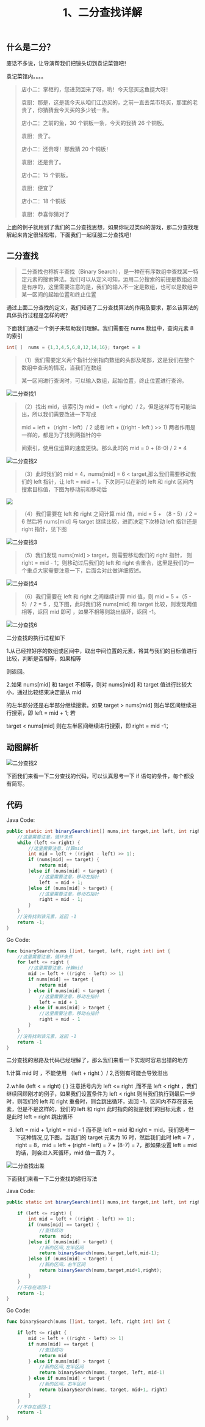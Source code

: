 ﻿---
lang: zh-CN
title: 1、二分查找详解
description: 一遍就懂
---


## 什么是二分？

废话不多说，让导演帮我们把镜头切到袁记菜馆吧！

袁记菜馆内。。。。

> 店小二：掌柜的，您进货回来了呀，哟！今天您买这鱼挺大呀！
>
> 袁厨：那是，这是我今天从咱们江边买的，之前一直去菜市场买，那里的老贵了，你猜猜我今天买的多少钱一条。
>
> 店小二：之前的鱼，30 个铜板一条，今天的我猜 26 个铜板。
>
> 袁厨：贵了。
>
> 店小二：还贵呀！那我猜 20 个铜板！
>
> 袁厨：还是贵了。
>
> 店小二：15 个铜板。
>
> 袁厨：便宜了
>
> 店小二：18 个铜板
>
> 袁厨：恭喜你猜对了

上面的例子就用到了我们的二分查找思想，如果你玩过类似的游戏，那二分查找理解起来肯定很轻松啦，下面我们一起征服二分查找吧！


## 二分查找

> 二分查找也称折半查找（Binary Search），是一种在有序数组中查找某一特定元素的搜索算法。我们可以从定义可知，运用二分搜索的前提是数组必须是有序的，这里需要注意的是，我们的输入不一定是数组，也可以是数组中某一区间的起始位置和终止位置

通过上面二分查找的定义，我们知道了二分查找算法的作用及要求，那么该算法的具体执行过程是怎样的呢？

下面我们通过一个例子来帮助我们理解。我们需要在 nums 数组中，查询元素 8 的索引

```java
int[ ]  nums = {1,3,4,5,6,8,12,14,16}; target = 8
```

> （1）我们需要定义两个指针分别指向数组的头部及尾部，这是我们在整个数组中查询的情况，当我们在数组
>
> 某一区间进行查询时，可以输入数组，起始位置，终止位置进行查询。

![二分查找1](https://chengxuchu-1301103198.cos.ap-beijing.myqcloud.com/Photo/202305071636235.png)

> （2）找出 mid，该索引为 mid =（left + right）/ 2，但是这样写有可能溢出，所以我们需要改进一下写成
>
> mid = left +（right - left）/ 2 或者 left + ((right - left ) >> 1) 两者作用是一样的，都是为了找到两指针的中
>
> 间索引，使用位运算的速度更快。那么此时的 mid = 0 + (8-0) / 2 = 4

![二分查找2](https://chengxuchu-1301103198.cos.ap-beijing.myqcloud.com/Photo/202305071636879.png)

> （3）此时我们的 mid = 4，nums[mid] = 6 < target,那么我们需要移动我们的 left 指针，让 left = mid + 1，下次则可以在新的 left 和 right 区间内搜索目标值，下图为移动前和移动后

![](https://chengxuchu-1301103198.cos.ap-beijing.myqcloud.com/Photo/202305071636018.png)

> （4）我们需要在 left 和 right 之间计算 mid 值，mid = 5 + （8 - 5）/ 2 = 6 然后将 nums[mid] 与 target 继续比较，进而决定下次移动 left 指针还是 right 指针，见下图

![二分查找3](https://chengxuchu-1301103198.cos.ap-beijing.myqcloud.com/Photo/202305071636693.png)

> （5）我们发现 nums[mid] > target，则需要移动我们的 right 指针， 则 right = mid - 1；则移动过后我们的 left 和 right 会重合，这里是我们的一个重点大家需要注意一下，后面会对此做详细叙述。

![二分查找4](https://chengxuchu-1301103198.cos.ap-beijing.myqcloud.com/Photo/202305071637088.png)

> （6）我们需要在 left 和 right 之间继续计算 mid 值，则 mid = 5 +（5 - 5）/ 2 = 5 ，见下图，此时我们将 nums[mid] 和 target 比较，则发现两值相等，返回 mid 即可 ，如果不相等则跳出循环，返回 -1。

![二分查找6](https://chengxuchu-1301103198.cos.ap-beijing.myqcloud.com/Photo/202305071637024.png)

二分查找的执行过程如下

1.从已经排好序的数组或区间中，取出中间位置的元素，将其与我们的目标值进行比较，判断是否相等，如果相等

则返回。

2.如果 nums[mid] 和 target 不相等，则对 nums[mid] 和 target 值进行比较大小，通过比较结果决定是从 mid

的左半部分还是右半部分继续搜索。如果 target > nums[mid] 则右半区间继续进行搜索，即 left = mid + 1; 若

target < nums[mid] 则在左半区间继续进行搜索，即 right = mid -1；

## 动图解析

![二分查找2](https://chengxuchu-1301103198.cos.ap-beijing.myqcloud.com/Photo/202305071637574.gif)

下面我们来看一下二分查找的代码，可以认真思考一下 if 语句的条件，每个都没有简写。

## 代码

Java Code:

```java
public static int binarySearch(int[] nums,int target,int left, int right) {
    //这里需要注意，循环条件
    while (left <= right) {
        //这里需要注意，计算mid
        int mid = left + ((right - left) >> 1);
        if (nums[mid] == target) {
            return mid;
        }else if (nums[mid] < target) {
            //这里需要注意，移动左指针
            left  = mid + 1;
        }else if (nums[mid] > target) {
            //这里需要注意，移动右指针
            right = mid - 1;
        }
    }
    //没有找到该元素，返回 -1
    return -1;
}
```

Go Code:

```go
func binarySearch(nums []int, target, left, right int) int {
	//这里需要注意，循环条件
	for left <= right {
		//这里需要注意，计算mid
		mid := left + ((right - left) >> 1)
		if nums[mid] == target {
			return mid
		} else if nums[mid] < target {
			//这里需要注意，移动左指针
			left = mid + 1
		} else if nums[mid] > target {
			//这里需要注意，移动右指针
			right = mid - 1
		}
	}
	//没有找到该元素，返回 -1
	return -1
}
```

二分查找的思路及代码已经理解了，那么我们来看一下实现时容易出错的地方

1.计算 mid 时 ，不能使用 （left + right ）/ 2,否则有可能会导致溢出

2.while (left < = right) { } 注意括号内为 left <= right ,而不是 left < right ，我们继续回顾刚才的例子，如果我们设置条件为 left < right 则当我们执行到最后一步时，则我们的 left 和 right 重叠时，则会跳出循环，返回 -1，区间内不存在该元素，但是不是这样的，我们的 left 和 right 此时指向的就是我们的目标元素 ，但是此时 left = right 跳出循环

3. left = mid + 1,right = mid - 1 而不是 left = mid 和 right = mid。我们思考一下这种情况,见下图，当我们的 target 元素为 16 时，然后我们此时 left = 7 ，right = 8，mid = left + (right - left) = 7 + (8-7) = 7，那如果设置 left = mid 的话，则会进入死循环，mid 值一直为 7 。

![二分查找出差](https://chengxuchu-1301103198.cos.ap-beijing.myqcloud.com/Photo/202305071637475.png)

下面我们来看一下二分查找的递归写法

Java Code:

```java
public static int binarySearch(int[] nums,int target,int left, int right) {

    if (left <= right) {
        int mid = left + ((right - left) >> 1);
        if (nums[mid] == target) {
            //查找成功
            return  mid;
        }else if (nums[mid] > target) {
            //新的区间,左半区间
            return binarySearch(nums,target,left,mid-1);
        }else if (nums[mid] < target) {
            //新的区间，右半区间
            return binarySearch(nums,target,mid+1,right);
        }
    }
    //不存在返回-1
    return -1;
}
```

Go Code:

```go
func binarySearch(nums []int, target, left, right int) int {

	if left <= right {
		mid := left + ((right - left) >> 1)
		if nums[mid] == target {
			//查找成功
			return mid
		} else if nums[mid] > target {
			//新的区间,左半区间
			return binarySearch(nums, target, left, mid-1)
		} else if nums[mid] < target {
			//新的区间，右半区间
			return binarySearch(nums, target, mid+1, right)
		}
	}
	//不存在返回-1
	return -1
}
```


